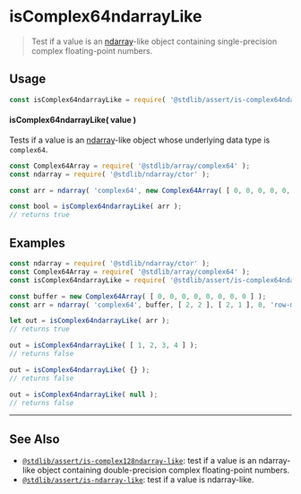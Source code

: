 <!--

@license Apache-2.0

Copyright (c) 2023 The Stdlib Authors.

Licensed under the Apache License, Version 2.0 (the "License");
you may not use this file except in compliance with the License.
You may obtain a copy of the License at

   http://www.apache.org/licenses/LICENSE-2.0

Unless required by applicable law or agreed to in writing, software
distributed under the License is distributed on an "AS IS" BASIS,
WITHOUT WARRANTIES OR CONDITIONS OF ANY KIND, either express or implied.
See the License for the specific language governing permissions and
limitations under the License.

-->

# isComplex64ndarrayLike

> Test if a value is an [ndarray][@stdlib/ndarray/ctor]-like object containing single-precision complex floating-point numbers.

<section class="usage">

## Usage

```javascript
const isComplex64ndarrayLike = require( '@stdlib/assert/is-complex64ndarray-like' );
```

#### isComplex64ndarrayLike( value )

Tests if a value is an [ndarray][@stdlib/ndarray/ctor]-like object whose underlying data type is `complex64`.

```javascript
const Complex64Array = require( '@stdlib/array/complex64' );
const ndarray = require( '@stdlib/ndarray/ctor' );

const arr = ndarray( 'complex64', new Complex64Array( [ 0, 0, 0, 0, 0, 0, 0, 0 ] ), [ 2, 2 ], [ 2, 1 ], 0, 'row-major' );

const bool = isComplex64ndarrayLike( arr );
// returns true
```

</section>

<!-- /.usage -->

<section class="examples">

## Examples

<!-- eslint no-undef: "error" -->

```javascript
const ndarray = require( '@stdlib/ndarray/ctor' );
const Complex64Array = require( '@stdlib/array/complex64' );
const isComplex64ndarrayLike = require( '@stdlib/assert/is-complex64ndarray-like' );

const buffer = new Complex64Array( [ 0, 0, 0, 0, 0, 0, 0, 0 ] );
const arr = ndarray( 'complex64', buffer, [ 2, 2 ], [ 2, 1 ], 0, 'row-major' );

let out = isComplex64ndarrayLike( arr );
// returns true

out = isComplex64ndarrayLike( [ 1, 2, 3, 4 ] );
// returns false

out = isComplex64ndarrayLike( {} );
// returns false

out = isComplex64ndarrayLike( null );
// returns false
```

</section>

<!-- /.examples -->

<!-- Section for related `stdlib` packages. Do not manually edit this section, as it is automatically populated. -->

<section class="related">

* * *

## See Also

-   <span class="package-name">[`@stdlib/assert/is-complex128ndarray-like`][@stdlib/assert/is-complex128ndarray-like]</span><span class="delimiter">: </span><span class="description">test if a value is an ndarray-like object containing double-precision complex floating-point numbers.</span>
-   <span class="package-name">[`@stdlib/assert/is-ndarray-like`][@stdlib/assert/is-ndarray-like]</span><span class="delimiter">: </span><span class="description">test if a value is ndarray-like.</span>

</section>

<!-- /.related -->

<!-- Section for all links. Make sure to keep an empty line after the `section` element and another before the `/section` close. -->

<section class="links">

[@stdlib/ndarray/ctor]: https://github.com/stdlib-js/stdlib/tree/develop/lib/node_modules/%40stdlib/ndarray/ctor

<!-- <related-links> -->

[@stdlib/assert/is-complex128ndarray-like]: https://github.com/stdlib-js/stdlib/tree/develop/lib/node_modules/%40stdlib/assert/is-complex128ndarray-like

[@stdlib/assert/is-ndarray-like]: https://github.com/stdlib-js/stdlib/tree/develop/lib/node_modules/%40stdlib/assert/is-ndarray-like

<!-- </related-links> -->

</section>

<!-- /.links -->
